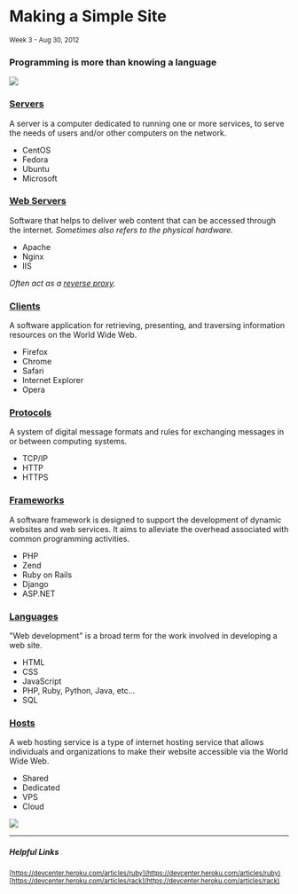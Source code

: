 <h1>Making a Simple Site</h1>
<small class="article-source">
  Week 3 - Aug 30, 2012
</small>

### Programming is more than knowing a language

![](/img/space-shuttle.jpg)

### <a href="http://en.wikipedia.org/wiki/Server_(computing)">Servers</a>

A server is a computer dedicated to running one or more services, to serve the needs of users and/or other computers on the network.

  * CentOS
  * Fedora
  * Ubuntu
  * Microsoft

### [Web Servers](http://en.wikipedia.org/wiki/Web_server)

Software that helps to deliver web content that can be accessed through the internet.
*Sometimes also refers to the physical hardware.*

  * Apache
  * Nginx
  * IIS

*Often act as a [reverse proxy](http://en.wikipedia.org/wiki/Reverse_proxy).*

### [Clients](http://en.wikipedia.org/wiki/Web_browser)

A software application for retrieving, presenting, and traversing information resources on the World Wide Web.

  * Firefox
  * Chrome
  * Safari
  * Internet Explorer
  * Opera

### [Protocols](http://en.wikipedia.org/wiki/Communications_protocol)

A system of digital message formats and rules for exchanging messages in or between computing systems.

  * TCP/IP
  * HTTP
  * HTTPS

### [Frameworks](http://en.wikipedia.org/wiki/Web_application_framework)

A software framework is designed to support the development of dynamic websites and web services.
It aims to alleviate the overhead associated with common programming activities.

  * PHP
  * Zend
  * Ruby on Rails
  * Django
  * ASP.NET

### [Languages](http://en.wikipedia.org/wiki/Web_development)

"Web development" is a broad term for the work involved in developing a web site.

  * HTML
  * CSS
  * JavaScript
  * PHP, Ruby, Python, Java, etc...
  * SQL

### [Hosts](http://en.wikipedia.org/wiki/Web_host)

A web hosting service is a type of internet hosting service that allows individuals and organizations to make their website accessible via the World Wide Web.

  * Shared
  * Dedicated
  * VPS
  * Cloud

![](/img/cat-on-back.jpg)


---

##### Helpful Links

<small>[https://devcenter.heroku.com/articles/ruby](https://devcenter.heroku.com/articles/ruby)</small><br/>
<small>[https://devcenter.heroku.com/articles/rack](https://devcenter.heroku.com/articles/rack)</small><br/>
